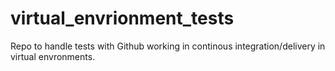# virtual_envrionment_tests
Repo to handle tests with Github working in continous integration/delivery in virtual envronments.
